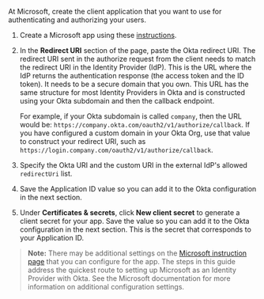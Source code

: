 At Microsoft, create the client application that you want to use for authenticating and authorizing your users.

1. Create a Microsoft app using these [instructions](https://docs.microsoft.com/en-us/azure/active-directory/develop/quickstart-register-app).

2. In the **Redirect URI** section of the page, paste the Okta redirect URI. The redirect URI sent in the authorize request from the client needs to match the redirect URI in the Identity Provider (IdP). This is the URL where the IdP returns the authentication response (the access token and the ID token). It needs to be a secure domain that you own. This URL has the same structure for most Identity Providers in Okta and is constructed using your Okta subdomain and then the callback endpoint.

    For example, if your Okta subdomain is called `company`, then the URL would be: `https://company.okta.com/oauth2/v1/authorize/callback`. If you have configured a custom domain in your Okta Org, use that value to construct your redirect URI, such as `https://login.company.com/oauth2/v1/authorize/callback`.

3. Specify the Okta URI and the custom URI in the external IdP's allowed `redirectUri` list.

4. Save the Application ID value so you can add it to the Okta configuration in the next section.

5. Under **Certificates & secrets**, click **New client secret** to generate a client secret for your app. Save the value so you can add it to the Okta configuration in the next section. This is the secret that corresponds to your Application ID.

> **Note:** There may be additional settings on the [Microsoft instruction page](https://docs.microsoft.com/en-us/azure/active-directory/develop/quickstart-register-app) that you can configure for the app. The steps in this guide address the quickest route to setting up Microsoft as an Identity Provider with Okta. See the Microsoft documentation for more information on additional configuration settings.
